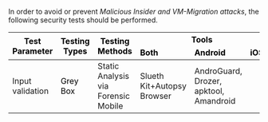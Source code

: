 
In order to avoid or prevent *Malicious Insider and VM-Migration attacks*, the following security tests should be performed.

<table class="tg">
<thead>
  <tr>
    <th class="tg-0lax" rowspan="2"><span style="font-weight:700;font-style:normal;text-decoration:none;color:black">Test Parameter</span></th>
    <th class="tg-0lax" rowspan="2"><span style="font-weight:700;font-style:normal;text-decoration:none;color:black">Testing Types</span></th>
    <th class="tg-0lax" rowspan="2"><span style="font-weight:700;font-style:normal;text-decoration:none;color:black">Testing Methods</span></th>
    <th class="tg-0lax" colspan="3"><span style="font-weight:700;font-style:normal;text-decoration:none;color:black">Tools</span></th>
  </tr>
  <tr>
    <td class="tg-0lax"><span style="font-weight:700;font-style:normal;text-decoration:none;color:black">Both</span></td>
    <td class="tg-0lax"><span style="font-weight:700;font-style:normal;text-decoration:none;color:black">Android</span></td>
    <td class="tg-0lax"><span style="font-weight:700;font-style:normal;text-decoration:none;color:black">iOS</span></td>
  </tr>
</thead>
<tbody>
  <tr>
    <td class="tg-0lax">Input validation </td>
    <td class="tg-0lax"><span style="font-weight:400;font-style:normal;text-decoration:none;color:black">Grey Box</span> </td>
    <td class="tg-0lax">Static Analysis via Forensic Mobile</td>
    <td class="tg-0lax">Slueth Kit+Autopsy Browser</td>
    <td class="tg-0lax">AndroGuard, Drozer, apktool, Amandroid </td>
    <td class="tg-0lax"></td>
  </tr>
</tbody>
</table>
